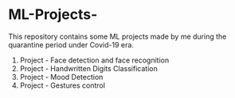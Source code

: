 # ML-Projects-
This repository contains some ML projects made by me during the quarantine period under Covid-19 era.
1.  Project - Face detection and face recognition
2.  Project - Handwritten Digits Classification
3.  Project - Mood Detection
4.  Project - Gestures control 
